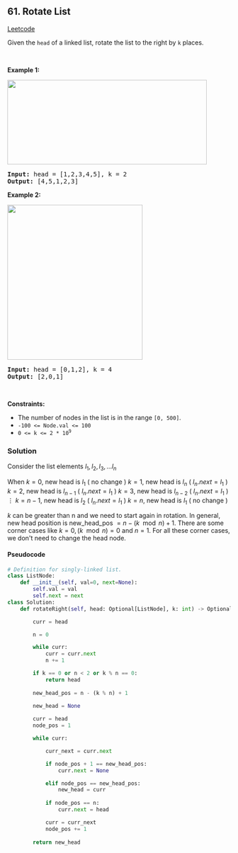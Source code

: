 ## 61. Rotate List

[Leetcode](https://leetcode.com/problems/rotate-list/description/)

<div class="_1l1MA"><p>Given the <code>head</code> of a linked&nbsp;list, rotate the list to the right by <code>k</code> places.</p>

<p>&nbsp;</p>
<p><strong class="example">Example 1:</strong></p>
<img alt="" src="https://assets.leetcode.com/uploads/2020/11/13/rotate1.jpg" style="width: 450px; height: 191px;">
<pre><strong>Input:</strong> head = [1,2,3,4,5], k = 2
<strong>Output:</strong> [4,5,1,2,3]
</pre>

<p><strong class="example">Example 2:</strong></p>
<img alt="" src="https://assets.leetcode.com/uploads/2020/11/13/roate2.jpg" style="width: 305px; height: 350px;">
<pre><strong>Input:</strong> head = [0,1,2], k = 4
<strong>Output:</strong> [2,0,1]
</pre>

<p>&nbsp;</p>
<p><strong>Constraints:</strong></p>

<ul>
	<li>The number of nodes in the list is in the range <code>[0, 500]</code>.</li>
	<li><code>-100 &lt;= Node.val &lt;= 100</code></li>
	<li><code>0 &lt;= k &lt;= 2 * 10<sup>9</sup></code></li>
</ul>
</div>

### Solution 

Consider the list elements $l_1, l_2, l_3, \dots l_n$

When 
$k = 0,$ new head is $l_1$ ( no change )
$k = 1,$ new head is $l_n$ ( $l_n.next = l_1$ )
$k = 2,$ new head is $l_{n-1}$ ( $l_n.next = l_1$ )
$k = 3,$ new head is $l_{n-2}$ ( $l_n.next = l_1$ )
$\vdots$
$k = n-1,$ new head is $l_{2}$ ( $l_n.next = l_1$ )
$k = n,$ new head is $l_{1}$ ( no change )

$k$ can be greater than n and we need to start again in rotation.
In general, new head position is new_head_pos $= n - (k \mod n) + 1$.
There are some corner cases like $k = 0, (k \mod n) = 0 \text{ and } n = 1$. For all these corner cases, we don't need to change the head node.

#### Pseudocode
```python
# Definition for singly-linked list.
class ListNode:
    def __init__(self, val=0, next=None):
        self.val = val
        self.next = next
class Solution:
    def rotateRight(self, head: Optional[ListNode], k: int) -> Optional[ListNode]:

        curr = head

        n = 0

        while curr:
            curr = curr.next
            n += 1

        if k == 0 or n < 2 or k % n == 0:
            return head
        
        new_head_pos = n - (k % n) + 1

        new_head = None
        
        curr = head
        node_pos = 1

        while curr:

            curr_next = curr.next

            if node_pos + 1 == new_head_pos:
                curr.next = None

            elif node_pos == new_head_pos:
                new_head = curr
            
            if node_pos == n:
                curr.next = head

            curr = curr_next
            node_pos += 1
            
        return new_head
```

